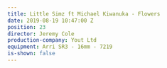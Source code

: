 ```yaml
---
title: Little Simz ft Michael Kiwanuka - Flowers
date: 2019-08-19 10:47:00 Z
position: 23
director: Jeremy Cole
production-company: Yout Ltd
equipment: Arri SR3 - 16mm - 7219
is-shown: false
---
```


